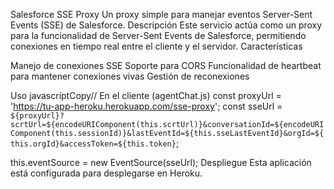 Salesforce SSE Proxy
Un proxy simple para manejar eventos Server-Sent Events (SSE) de Salesforce.
Descripción
Este servicio actúa como un proxy para la funcionalidad de Server-Sent Events de Salesforce, permitiendo conexiones en tiempo real entre el cliente y el servidor.
Características

Manejo de conexiones SSE
Soporte para CORS
Funcionalidad de heartbeat para mantener conexiones vivas
Gestión de reconexiones

Uso
javascriptCopy// En el cliente (agentChat.js)
const proxyUrl = 'https://tu-app-heroku.herokuapp.com/sse-proxy';
const sseUrl = `${proxyUrl}?scrtUrl=${encodeURIComponent(this.scrtUrl)}&conversationId=${encodeURIComponent(this.sessionId)}&lastEventId=${this.sseLastEventId}&orgId=${this.orgId}&accessToken=${this.token}`;

this.eventSource = new EventSource(sseUrl);
Despliegue
Esta aplicación está configurada para desplegarse en Heroku.
